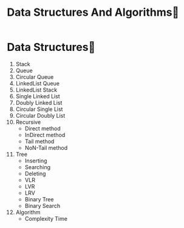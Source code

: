 # Data Structures And Algorithms🥇
<img src="./assets/Ds.jpg" alt=""/>

<h1>Data Structures💯</h1>

  <ol type="1">
         <li> Stack</li>
         <li>Queue</li>
         <li>Circular Queue</li>
         <li>LinkedList Queue</li>
         <li>LinkedList Stack</li>
         <li>Single Linked List</li>
         <li>Doubly Linked List </li>
         <li>Circular Single List</li>
         <li> Circular Doubly List</li>
         <li> Recursive
              <ul> 
                <li>Direct method</li>
                <li>InDirect method</li>
                 <li>Tail method</li>
                 <li>NoN-Tail method</li>
           </ul>
  </li>
    <li>Tree 
     <ul> 
                <li>Inserting</li>
                <li>Searching</li>
                 <li>Deleting</li>
           </ul>
     <ul> 
                <li>VLR</li>
                <li>LVR</li>
                 <li>LRV</li>
           </ul>
           <ul>
             <li>Binary Tree</li>
             <li>Binary Search</li>
           </ul>
    </li>
    <li>
      Algorithm
       <ul>
         <li>Complexity Time</li>
         </ul>
      </li>
     </ol>


